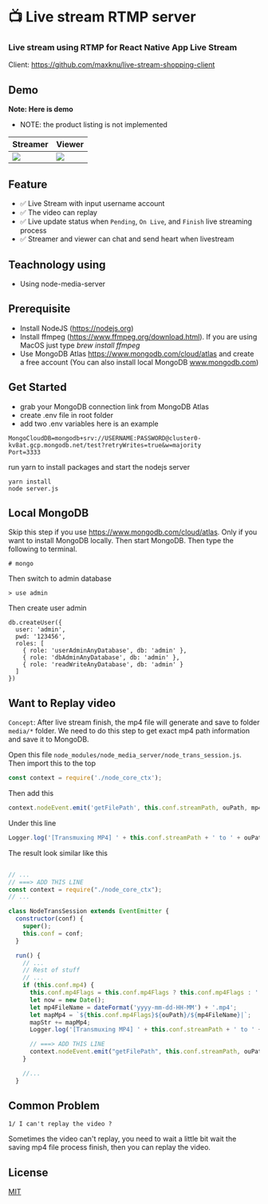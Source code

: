 # 📺 Live stream RTMP server

### Live stream using RTMP for React Native App Live Stream

Client: https://github.com/maxknu/live-stream-shopping-client

## Demo 

**Note: Here is demo**
- NOTE: the product listing is not implemented

| Streamer                                                                                                                  | Viewer                                                                                                                  |
| ------------------------------------------------------------------------------------------------------------------------- | ----------------------------------------------------------------------------------------------------------------------- |
| <img src="https://raw.githubusercontent.com/sieuhuflit/react-native-live-stream-rtmp-example/master/demo/streamer.gif" /> | <img src="https://raw.githubusercontent.com/sieuhuflit/react-native-live-stream-rtmp-example/master/demo/viewer.gif" /> |

## Feature

- ✅ Live Stream with input username account
- ✅ The video can replay
- ✅ Live update status when `Pending`, `On Live`, and `Finish` live streaming process
- ✅ Streamer and viewer can chat and send heart when livestream

## Teachnology using

- Using node-media-server

## Prerequisite

- Install NodeJS (https://nodejs.org)
- Install ffmpeg (https://www.ffmpeg.org/download.html). If you are using MacOS just type _brew install ffmpeg_
- Use MongoDB Atlas https://www.mongodb.com/cloud/atlas and create a free account (You can also install local MongoDB www.mongodb.com)

## Get Started

- grab your MongoDB connection link from MongoDB Atlas
- create .env file in root folder
- add two .env variables here is an example

```
MongoCloudDB=mongodb+srv://USERNAME:PASSWORD@cluster0-kv8at.gcp.mongodb.net/test?retryWrites=true&w=majority
Port=3333
```

run yarn to install packages and start the nodejs server
```
yarn install
node server.js
```

## Local MongoDB
Skip this step if you use https://www.mongodb.com/cloud/atlas. Only if you want to install MongoDB locally. Then start MongoDB. Then type the following to terminal. 

```
# mongo
```

Then switch to admin database

```
> use admin
```

Then create user admin

```
db.createUser({
  user: 'admin',
  pwd: '123456',
  roles: [
    { role: 'userAdminAnyDatabase', db: 'admin' },
    { role: 'dbAdminAnyDatabase', db: 'admin' },
    { role: 'readWriteAnyDatabase', db: 'admin' }
  ]
})
```


## Want to Replay video

`Concept`: After live stream finish, the mp4 file will generate and save to folder `media/*` folder.
We need to do this step to get exact mp4 path information and save it to MongoDB.

Open this file `node_modules/node_media_server/node_trans_session.js`. Then import this to the top

```js
const context = require('./node_core_ctx');
```

Then add this

```js
context.nodeEvent.emit('getFilePath', this.conf.streamPath, ouPath, mp4FileName);
```

Under this line

```js
Logger.log('[Transmuxing MP4] ' + this.conf.streamPath + ' to ' + ouPath + '/' + mp4FileName);
```

The result look similar like this

```js

// ...
// ===> ADD THIS LINE
const context = require("./node_core_ctx");
// ...

class NodeTransSession extends EventEmitter {
  constructor(conf) {
    super();
    this.conf = conf;
  }

  run() {
    // ...
    // Rest of stuff
    // ...
    if (this.conf.mp4) {
      this.conf.mp4Flags = this.conf.mp4Flags ? this.conf.mp4Flags : '';
      let now = new Date();
      let mp4FileName = dateFormat('yyyy-mm-dd-HH-MM') + '.mp4';
      let mapMp4 = `${this.conf.mp4Flags}${ouPath}/${mp4FileName}|`;
      mapStr += mapMp4;
      Logger.log('[Transmuxing MP4] ' + this.conf.streamPath + ' to ' + ouPath + '/' + mp4FileName);

      // ===> ADD THIS LINE
      context.nodeEvent.emit("getFilePath", this.conf.streamPath, ouPath, mp4FileName);
    }

    //...
  }
```

## Common Problem

`1/ I can't replay the video ?`

Sometimes the video can't replay, you need to wait a little bit wait the saving mp4 file process finish, then you can replay the video.

## License

[MIT](https://choosealicense.com/licenses/mit/)
